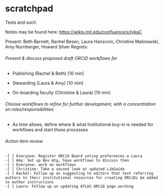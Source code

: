 # scratchpad
Tests and such

Notes may be found here: https://wikis.mit.edu/confluence/x/lykaC

Present: Beth Barnett, Rachel Besen, Laura Hanscom, Christine Malinowski, Amy Nurnberger, Howard Silver
Regrets: 

###### Present & discuss proposed draft ORCiD workflows for 

- Publishing (Rachel & Beth) [10 min]

- Stewarding (Laura & Amy) [10 min]

- On-boarding faculty (Christine & Laura) [10 min]

###### Choose workflows to refine for further development, with a concentration on roles/responsibilities

- As time allows, define where & what Institutional buy-in is needed for workflows and start those processes

###### Action item review

    -[ ] Everyone: Register ORCiD Board voting preferences w Laura
    -[ ] Amy: Set up Nov mtg, have workflows to discuss then
    -[ ] Everyone: work on workflows
    -[ ] Christine: Take a second look at updated LibGuide
    -[ ] Rachel: Follow up on suggesting to editors that text referring authors to their institutional resources for creating ORCiDs be added to author instructions
    -[ ] Laura: Follow up on updating ATLAS ORCiD page wording
